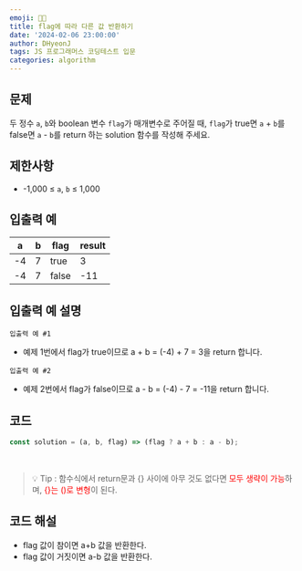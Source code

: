 ```yaml
---
emoji: 🧑‍💻
title: flag에 따라 다른 값 반환하기
date: '2024-02-06 23:00:00'
author: DHyeonJ
tags: JS 프로그래머스 코딩테스트 입문
categories: algorithm
---
```


## 문제

두 정수 `a`, `b`와 boolean 변수 `flag`가 매개변수로 주어질 때, `flag`가 true면 `a` + `b`를 false면 `a` - `b`를 return 하는 solution 함수를 작성해 주세요.

## 제한사항

- -1,000 ≤ `a`, `b` ≤ 1,000

## 입출력 예

| a   | b   | flag  | result |
| --- | --- | ----- | ------ |
| -4  | 7   | true  | 3      |
| -4  | 7   | false | -11    |

## 입출력 예 설명

`입출력 예 #1`

- 예제 1번에서 flag가 true이므로 a + b = (-4) + 7 = 3을 return 합니다.

`입출력 예 #2`

- 예제 2번에서 flag가 false이므로 a - b = (-4) - 7 = -11을 return 합니다.

## 코드

```js
const solution = (a, b, flag) => (flag ? a + b : a - b);
```

<br>

<blockquote>
💡 Tip : 함수식에서 return문과 {} 사이에 아무 것도 없다면 <font color="red">모두 생략이 가능</font>하며, <font color="red">{}는 ()로 변형</font>이 된다.
</blockquote>

## 코드 해설

- flag 값이 참이면 a+b 값을 반환한다.
- flag 값이 거짓이면 a-b 값을 반환한다.

```toc

```
